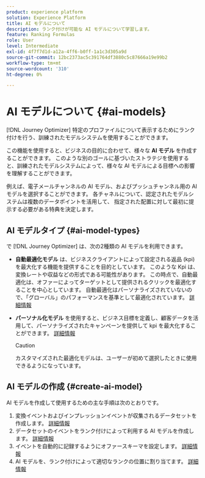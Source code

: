 ```yaml
---
product: experience platform
solution: Experience Platform
title: AI モデルについて
description: ランク付けが可能な AI モデルについて学習します。
feature: Ranking Formulas
role: User
level: Intermediate
exl-id: 4f7f7d1d-a12a-4ff6-b0ff-1a1c3d305a9d
source-git-commit: 12bc2373ac5c391764df3880c5c87666a19e99b2
workflow-type: tm+mt
source-wordcount: '310'
ht-degree: 0%

---
```


# AI モデルについて {#ai-models}

[!DNL Journey Optimizer] 特定のプロファイルについて表示するためにランク付けを行う、訓練されたモデルシステムを使用することができます。

この機能を使用すると、ビジネスの目的に合わせて、様々な **AI モデル** を作成することができます。 このような別のゴールに基づいたストラテジを使用すると、訓練されたモデルシステムによって、様々な AI モデルによる目標への影響を理解することができます。

例えば、電子メールチャンネルの AI モデル、およびプッシュチャンネル用の AI モデルを選択することができます。 各チャネルについて、認定されたモデルシステムは複数のデータポイントを活用して、 [ ](create-ranking-formulas.md) 指定された配置に対して最初に提示する必要がある特典を決定します。

## AI モデルタイプ {#ai-model-types}

で [!DNL Journey Optimizer] は、次の2種類の AI モデルを利用できます。

* **自動最適化モデル** は、ビジネスクライアントによって設定される返品 (kpi) を最大化する機能を提供することを目的としています。 このような Kpi は、変換レートや収益などの形式である可能性があります。 この時点で、自動最適化は、オファーによってターゲットとして提供されるクリックを最適化することを中心としています。 自動最適化はパーソナライズされていないので、「グローバル」のパフォーマンスを基準として最適化されています。 [詳細情報](auto-optimization-model.md)

* **パーソナル化モデル** を使用すると、ビジネス目標を定義し、顧客データを活用して、パーソナライズされたキャンペーンを提供して kpi を最大化することができます。 [詳細情報](personalized-optimization-model.md)

   >[!CAUTION]
   >
   >カスタマイズされた最適化モデルは、ユーザーが初めて選択したときに使用できるようになっています。

## AI モデルの作成 {#create-ai-model}

AI モデルを作成して使用するための主な手順は次のとおりです。

1. 変換イベントおよびインプレッションイベントが収集されるデータセットを作成します。 [詳細情報](create-dataset.md)
1. データセットのイベントをランク付けによって利用する AI モデルを作成します。 [詳細情報](create-ranking-strategies.md)
1. イベントを自動的に記録するようにオファースキーマを設定します。 [詳細情報](schema-requirement.md)
1. AI モデルを、ランク付けによって適切なランクの位置に割り当てます。 [詳細情報](../offer-activities/configure-offer-selection.md)
